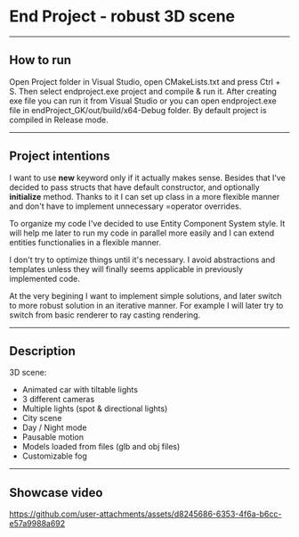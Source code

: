 # End Project - robust 3D scene

---

## How to run
Open Project folder in Visual Studio, open CMakeLists.txt and press Ctrl + S.
Then select endproject.exe project and compile & run it.
After creating exe file you can run it from Visual Studio or you can 
open endproject.exe file in endProject_GK/out/build/x64-Debug folder.
By default project is compiled in Release mode.

---

## Project intentions
I want to use <b>new</b> keyword only if it actually makes sense. 
Besides that I've decided to pass structs that have default constructor, and optionally <b>initialize</b> method.
Thanks to it I can set up class in a more flexible manner and don't have to implement unnecessary =operator overrides.

To organize my code I've decided to use Entity Component System style. It will help me later to run my code in parallel more easily and I can extend 
entities functionalies in a flexible manner.

I don't try to optimize things until it's necessary. 
I avoid abstractions and templates unless they will finally seems applicable in previously implemented code.

At the very begining I want to implement simple solutions, and later switch to more robust solution in an iterative manner.
For example I will later try to switch from basic renderer to ray casting rendering.

---

## Description
3D scene:
- Animated car with tiltable lights
- 3 different cameras
- Multiple lights (spot & directional lights)
- City scene
- Day / Night mode
- Pausable motion
- Models loaded from files (glb and obj files)
- Customizable fog

---

## Showcase video

https://github.com/user-attachments/assets/d8245686-6353-4f6a-b6cc-e57a9988a692

